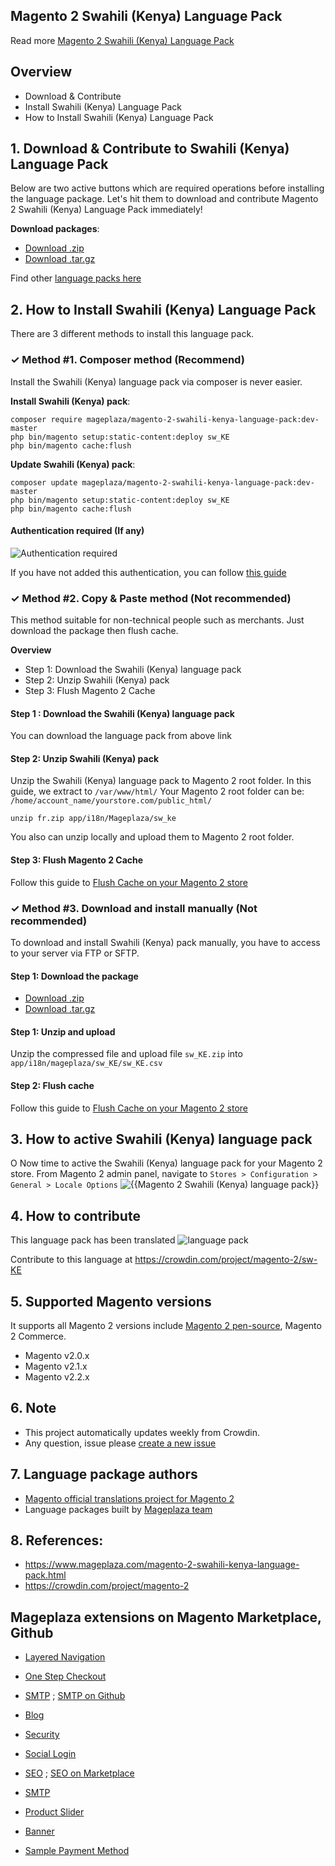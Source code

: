 ## Magento 2 Swahili (Kenya) Language Pack



Read more [Magento 2 Swahili (Kenya) Language Pack](https://www.mageplaza.com/magento-2-swahili-kenya-language-pack.html)


## Overview

- Download & Contribute
- Install Swahili (Kenya) Language Pack
- How to Install Swahili (Kenya) Language Pack

## 1. Download & Contribute to Swahili (Kenya) Language Pack

Below are two active buttons which are required operations before installing the language package. Let's hit them to download and contribute Magento 2 Swahili (Kenya) Language Pack immediately!

**Download packages**:

- [Download .zip](https://github.com/mageplaza/magento-2-swahili-kenya-language-pack/archive/master.zip)
- [Download .tar.gz](https://github.com/mageplaza/magento-2-swahili-kenya-language-pack/tarball/master)


Find other [language packs here](https://www.mageplaza.com/kb/magento-2-language-pack/)

## 2. How to Install Swahili (Kenya) Language Pack

There are 3 different methods to install this language pack.

### ✓ Method #1. Composer method (Recommend)
Install the Swahili (Kenya) language pack via composer is never easier.

**Install Swahili (Kenya) pack**:

```
composer require mageplaza/magento-2-swahili-kenya-language-pack:dev-master
php bin/magento setup:static-content:deploy sw_KE
php bin/magento cache:flush

```


**Update  Swahili (Kenya) pack**:

```
composer update mageplaza/magento-2-swahili-kenya-language-pack:dev-master
php bin/magento setup:static-content:deploy sw_KE
php bin/magento cache:flush

```

#### Authentication required (If any)

![Authentication required](https://cdn.mageplaza.com/media/general/dmryiPk.png)

If you have not added this authentication, you can follow [this guide](http://devdocs.magento.com/guides/v2.0/install-gde/prereq/connect-auth.html)


### ✓ Method #2. Copy & Paste method (Not recommended)

This method suitable for non-technical people such as merchants. Just download the package then flush cache.

**Overview**

- Step 1: Download the Swahili (Kenya) language pack
- Step 2: Unzip Swahili (Kenya) pack
- Step 3: Flush Magento 2 Cache

#### Step 1 : Download the Swahili (Kenya) language pack

You can download the language pack from above link

#### Step 2: Unzip Swahili (Kenya) pack

Unzip the Swahili (Kenya) language pack to Magento 2 root folder. In this guide, we extract to `/var/www/html/`
Your Magento 2 root folder can be: `/home/account_name/yourstore.com/public_html/`

```
unzip fr.zip app/i18n/Mageplaza/sw_ke
```

You also can unzip locally and upload them to Magento 2 root folder.

#### Step 3: Flush Magento 2 Cache

Follow this guide to [Flush Cache on your Magento 2 store](https://www.mageplaza.com/kb/how-flush-enable-disable-cache.html)


### ✓ Method #3. Download and install manually (Not recommended)

To download and install Swahili (Kenya) pack manually, you have to access to your server via FTP or SFTP.

#### Step 1: Download the package

- [Download .zip](https://github.com/mageplaza/magento-2-swahili-kenya-language-pack/archive/master.zip)
- [Download .tar.gz](https://github.com/mageplaza/magento-2-swahili-kenya-language-pack/tarball/master)

#### Step 1: Unzip and upload

Unzip the compressed file and upload file `sw_KE.zip` into `app/i18n/mageplaza/sw_KE/sw_KE.csv`

#### Step 2: Flush cache

Follow this guide to [Flush Cache on your Magento 2 store](https://www.mageplaza.com/kb/how-flush-enable-disable-cache.html)


## 3. How to active Swahili (Kenya) language pack
O
Now time to active the Swahili (Kenya) language pack for your Magento 2 store. From Magento 2 admin panel, navigate to `Stores > Configuration > General > Locale Options`
![{{Magento 2 Swahili (Kenya) language pack}}](https://cdn.mageplaza.com/media/general/aPSUA0l.png)


## 4. How to contribute

This language pack has been translated 
![language pack](http://progressed.io/bar/80)

Contribute to this language at https://crowdin.com/project/magento-2/sw-KE

## 5. Supported Magento versions

It supports all Magento 2 versions include [Magento 2 pen-source](https://www.mageplaza.com/download-magento/), Magento 2 Commerce.


- Magento v2.0.x
- Magento v2.1.x
- Magento v2.2.x



## 6. Note

- This project automatically updates weekly from Crowdin.
- Any question, issue please [create a new issue](https://github.com/mageplaza/magento-2-swahili-kenya-language-pack/issues/new)

## 7. Language package authors

- [Magento official translations project for Magento 2](https://crowdin.com/project/magento-2)
- Language packages built by [Mageplaza team](https://www.mageplaza.com/)


## 8. References:

- https://www.mageplaza.com/magento-2-swahili-kenya-language-pack.html
- https://crowdin.com/project/magento-2








## Mageplaza extensions on Magento Marketplace, Github


- [Layered Navigation](https://marketplace.magento.com/mageplaza-layered-navigation-m2.html)
- [One Step Checkout](https://marketplace.magento.com/mageplaza-magento-2-one-step-checkout-extension.html)
- [SMTP](https://marketplace.magento.com/mageplaza-module-smtp.html) ; [SMTP on Github](https://github.com/mageplaza/magento-2-smtp)
- [Blog](https://github.com/mageplaza/magento-2-blog)
- [Security](https://marketplace.magento.com/mageplaza-module-security.html)
- [Social Login](https://github.com/mageplaza/magento-2-social-login)

- [SEO](https://github.com/mageplaza/magento-2-seo) ; [SEO on Marketplace](https://marketplace.magento.com/mageplaza-magento-2-seo-extension.html)

- [SMTP](https://github.com/mageplaza/magento-2-smtp)

- [Product Slider](https://github.com/mageplaza/magento-2-product-slider)

- [Banner](https://github.com/mageplaza/magento-2-banner-slider)

- [Sample Payment Method](https://github.com/mageplaza/magento-2-sample-payment-method)



